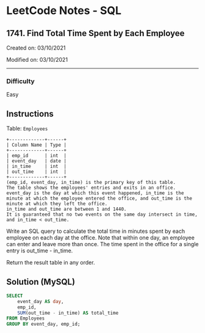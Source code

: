 # LeetCode Notes - SQL

## 1741. Find Total Time Spent by Each Employee

Created on: 03/10/2021

Modified on: 03/10/2021

---

### Difficulty

Easy

## Instructions

Table: `Employees`

```
+-------------+------+
| Column Name | Type |
+-------------+------+
| emp_id      | int  |
| event_day   | date |
| in_time     | int  |
| out_time    | int  |
+-------------+------+
(emp_id, event_day, in_time) is the primary key of this table.
The table shows the employees' entries and exits in an office.
event_day is the day at which this event happened, in_time is the minute at which the employee entered the office, and out_time is the minute at which they left the office.
in_time and out_time are between 1 and 1440.
It is guaranteed that no two events on the same day intersect in time, and in_time < out_time.
```

Write an SQL query to calculate the total time in minutes spent by each employee on each day at the office. Note that within one day, an employee can enter and leave more than once. The time spent in the office for a single entry is out_time - in_time.

Return the result table in any order.

## Solution (MySQL)

``` sql
SELECT 
    event_day AS day,
    emp_id,
    SUM(out_time - in_time) AS total_time
FROM Employees
GROUP BY event_day, emp_id;
```